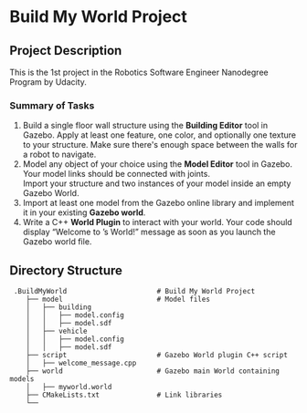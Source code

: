 # Build My World Project  
## Project Description  
This is the 1st project in the Robotics Software Engineer Nanodegree Program by Udacity.  

### Summary of Tasks
1. Build a single floor wall structure using the **Building Editor** tool in Gazebo. Apply at least one feature, one color, and optionally one texture to your structure. Make sure there's enough space between the walls for a robot to navigate.  
2. Model any object of your choice using the **Model Editor** tool in Gazebo. Your model links should be connected with joints.  
Import your structure and two instances of your model inside an empty Gazebo World.  
3. Import at least one model from the Gazebo online library and implement it in your existing **Gazebo world**.  
4. Write a C++ **World Plugin** to interact with your world. Your code should display “Welcome to ’s World!” message as soon as you launch the Gazebo world file.  

## Directory Structure  
```
 .BuildMyWorld                      # Build My World Project  
    ├── model                       # Model files  
    │   ├── building  
    │   │   ├── model.config  
    │   │   ├── model.sdf  
    │   ├── vehicle  
    │   │   ├── model.config  
    │   │   ├── model.sdf  
    ├── script                      # Gazebo World plugin C++ script      
    │   ├── welcome_message.cpp  
    ├── world                       # Gazebo main World containing models   
    │   ├── myworld.world  
    ├── CMakeLists.txt              # Link libraries   
    └──                              
 ```
